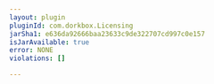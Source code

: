 ```yaml
---
layout: plugin
pluginId: com.dorkbox.Licensing
jarSha1: e636da92666baa23633c9de322707cd997c0e157
isJarAvailable: true
error: NONE
violations: []

---
```

